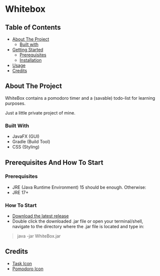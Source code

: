 # Whitebox

## Table of Contents
* [About The Project](#about)
    * [Built with](#built-with)
* [Getting Started](#getting-started)
    * [Prerequisites](#prerequisites)
    * [Installation](#installation)
* [Usage](#usage)
* [Credits](#credits)

<a name="about"/>

## About The Project
WhiteBox contains a pomodoro timer and a (savable) todo-list for learning purposes.

Just a little private project of mine.

<a name="built-with"/>

### Built With
* JavaFX (GUI)
* Gradle (Build Tool)
* CSS (Styling)

<a name="prerequisites-and-how-to-start"/>

## Prerequisites And How To Start

<a name="prerequisites"/>

### Prerequisites

* JRE (Java Runtime Environment) 15 should be enough. Otherwise:
* JRE 17+

<a name="how-to-start"/>

### How To Start

* <a href="https://github.com/m00e/whitebox/releases">Download the latest release</a> 
* Double click the downloaded .jar file or open your terminal/shell, navigate to the directory where the .jar file is located and type in:

> java -jar WhiteBox.jar

<a name="credits"/>

## Credits

* <a href="https://www.freeiconspng.com/img/17803">Task Icon</a>
* <a href="https://thenounproject.com/term/pomodoro/921666/">Pomodoro Icon</a>
